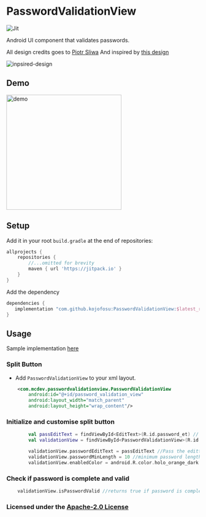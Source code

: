 # PasswordValidationView
![Jit](https://img.shields.io/jitpack/v/github/kojofosu/PasswordValidationView?style=for-the-badge&color=2F9319) 

Android UI component that  validates passwords.

All design credits goes to [Piotr Sliwa](https://dribbble.com/dslv) And inspired by [this design](https://dribbble.com/shots/4957240-Fintech-Onboarding-Principles/attachments/10692818?mode=media)

![inpsired-design](https://user-images.githubusercontent.com/20203694/137953838-5b68f10d-9924-43de-b6b1-8a0d3600850f.gif)

## Demo 
<img src="https://user-images.githubusercontent.com/20203694/137968459-52de55ea-59a0-4e3d-bffe-1203e0baa68a.gif" alt="demo"  width="300" />

## Setup

Add it in your root `build.gradle` at the end of repositories:

```groovy
allprojects {
    repositories {
        //...omitted for brevity
        maven { url 'https://jitpack.io' }
    }
}
```



Add the dependency

```groovy
dependencies {
   implementation "com.github.kojofosu:PasswordValidationView:$latest_release"
}
```

## Usage
Sample implementation [here](app/)

### Split Button
- Add `PasswordValidationView` to your xml layout.

```xml
    <com.mcdev.passwordvalidationview.PasswordValidationView
        android:id="@+id/password_validation_view"
        android:layout_width="match_parent"
        android:layout_height="wrap_content"/>
```

### Initialize and customise split button

```kotlin
        val passEditText = findViewById<EditText>(R.id.password_et) // edittext for the password
        val validationView = findViewById<PasswordValidationView>(R.id.pvv) //PasswordValidationView

        validationView.passwordEditText = passEditText //Pass the edittext of for the password to validate
        validationView.passwordMinLength = 10 //minimum password length
        validationView.enabledColor = android.R.color.holo_orange_dark //change valid password activation color
```

### Check if password is complete and valid
```kotlin
    validationView.isPasswordValid //returns true if password is complete and valid
```


### Licensed under the [Apache-2.0 License](LICENSE)
